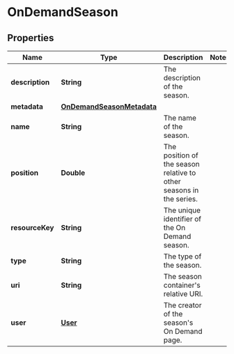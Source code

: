 

# OnDemandSeason


## Properties

| Name | Type | Description | Notes |
|------------ | ------------- | ------------- | -------------|
|**description** | **String** | The description of the season. |  |
|**metadata** | [**OnDemandSeasonMetadata**](OnDemandSeasonMetadata.md) |  |  |
|**name** | **String** | The name of the season. |  |
|**position** | **Double** | The position of the season relative to other seasons in the series. |  |
|**resourceKey** | **String** | The unique identifier of the On Demand season. |  |
|**type** | **String** | The type of the season. |  |
|**uri** | **String** | The season container&#39;s relative URI. |  |
|**user** | [**User**](User.md) | The creator of the season&#39;s On Demand page. |  |



